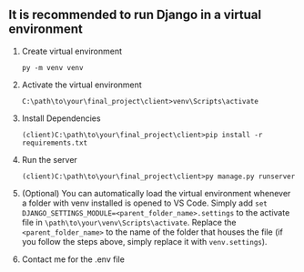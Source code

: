 ## It is recommended to run Django in a virtual environment

1. Create virtual environment
    ```
    py -m venv venv
    ```
 
2. Activate the virtual environment

    ```
    C:\path\to\your\final_project\client>venv\Scripts\activate
    ```

3. Install Dependencies

    ```
    (client)C:\path\to\your\final_project\client>pip install -r requirements.txt
    ```

4. Run the server
    ```
    (client)C:\path\to\your\final_project\client>py manage.py runserver
    ```

5. (Optional) You can automatically load the virtual environment whenever a folder with venv installed is opened to VS Code. Simply add `set DJANGO_SETTINGS_MODULE=<parent_folder_name>.settings` to the activate file in `\path\to\your\venv\Scripts\activate`. Replace the `<parent_folder_name>` to the name of the folder that houses the file (if you follow the steps above, simply replace it with `venv.settings`).

6. Contact me for the .env file